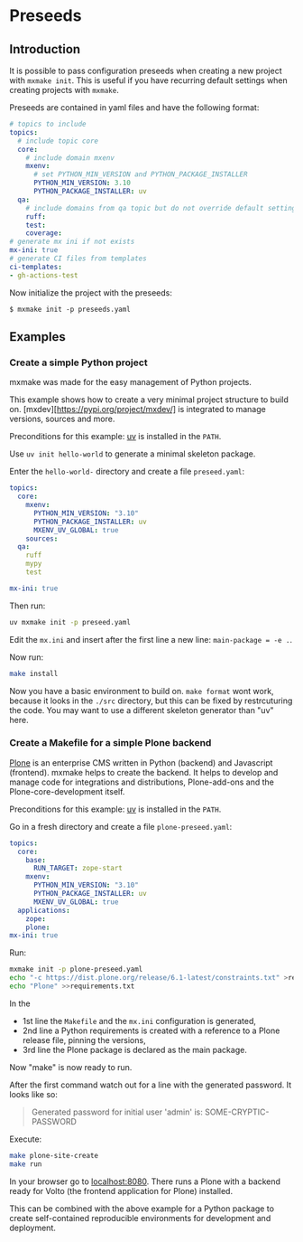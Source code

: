 # Preseeds

## Introduction

It is possible to pass configuration preseeds when creating a new project
with `mxmake init`. This is useful if you have recurring default settings
when creating projects with `mxmake`.

Preseeds are contained in yaml files and have the following format:

```yaml
# topics to include
topics:
  # include topic core
  core:
    # include domain mxenv
    mxenv:
      # set PYTHON_MIN_VERSION and PYTHON_PACKAGE_INSTALLER
      PYTHON_MIN_VERSION: 3.10
      PYTHON_PACKAGE_INSTALLER: uv
  qa:
    # include domains from qa topic but do not override default settings
    ruff:
    test:
    coverage:
# generate mx ini if not exists
mx-ini: true
# generate CI files from templates
ci-templates:
- gh-actions-test
```

Now initialize the project with the preseeds:

```shell
$ mxmake init -p preseeds.yaml
```

## Examples

### Create a simple Python project

mxmake was made for the easy management of Python projects.

This example shows how to create a very minimal project structure to build on.
[mxdev][https://pypi.org/project/mxdev/] is integrated to manage versions, sources and more.

Preconditions for this example:
[uv](https://docs.astral.sh/uv/) is installed in the `PATH`.

Use `uv init hello-world` to generate a minimal skeleton package.

Enter the `hello-world-` directory and create a file `preseed.yaml`:

```yaml
topics:
  core:
    mxenv:
      PYTHON_MIN_VERSION: "3.10"
      PYTHON_PACKAGE_INSTALLER: uv
      MXENV_UV_GLOBAL: true
    sources:
  qa:
    ruff
    mypy
    test

mx-ini: true
```

Then run:

```bash
uv mxmake init -p preseed.yaml
```

Edit the `mx.ini` and insert after the first line a new line: `main-package = -e .`.

Now run:
```bash
make install
```

Now you have a basic environment to build on.
`make format` wont work, because it looks in the `./src` directory, but this can be fixed by restrcuturing the code.
You may want to use a different skeleton generator than "uv" here.


### Create a Makefile for a simple Plone backend

[Plone](https://plone.org) is an enterprise CMS written in Python (backend) and Javascript (frontend).
mxmake helps to create the backend.
It helps to develop and manage code for integrations and distributions, Plone-add-ons and the Plone-core-development itself.

Preconditions for this example:
[uv](https://docs.astral.sh/uv/) is installed in the `PATH`.

Go in a fresh directory and create a file `plone-preseed.yaml`:

```yaml
topics:
  core:
    base:
      RUN_TARGET: zope-start
    mxenv:
      PYTHON_MIN_VERSION: "3.10"
      PYTHON_PACKAGE_INSTALLER: uv
      MXENV_UV_GLOBAL: true
  applications:
    zope:
    plone:
mx-ini: true
```

Run:
```bash
mxmake init -p plone-preseed.yaml
echo "-c https://dist.plone.org/release/6.1-latest/constraints.txt" >requirements.txt
echo "Plone" >>requirements.txt
```

In the
- 1st line the `Makefile` and the `mx.ini` configuration is generated,
- 2nd line a Python requirements is created with a reference to a Plone release file, pinning the versions,
- 3rd line the Plone package is declared as the main package.

Now "make" is now ready to run.

After the first command watch out for a line with the generated password.
It looks like so:

> Generated password for initial user 'admin' is: SOME-CRYPTIC-PASSWORD

Execute:

```bash
make plone-site-create
make run
```

In your browser go to [localhost:8080](http://localhost:8080).
There runs a Plone with a backend ready for Volto (the frontend application for Plone) installed.

This can be combined with the above example for a Python package to create self-contained reproducible environments for development and deployment.
